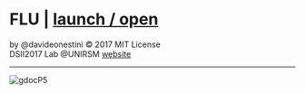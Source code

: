 # FLU | [launch / open](http://dsii-2017-unirsm.github.io/davideonestini/flu/index.html)

by @davideonestini © 2017 MIT License  
DSII2017 Lab @UNIRSM [website](http://dsii-2017-unirsm.github.io)

----

![gdocP5](http://i.imgur.com/683ktRm.png)
